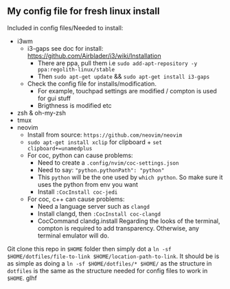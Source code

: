 ## My config file for fresh linux install

Included in config files/Needed to install:
- i3wm
    - i3-gaps see doc for install: https://github.com/Airblader/i3/wiki/Installation
        - There are ppa, pull them i.e `sudo add-apt-repository -y ppa:regolith-linux/stable`
        - Then `sudo apt-get update` && `sudo apt-get install i3-gaps`
    - Check the config file for installs/modification.
        - For example, touchpad settings are modified / compton is used for gui stuff
        - Brigthness is modified etc
- zsh & oh-my-zsh
- tmux
- neovim
    - Install from source: `https://github.com/neovim/neovim`
    - `sudo apt-get install xclip` for clipboard + `set clipboard+=unamedplus`
    - For coc, python can cause problems:
        - Need to create a `.config/nvim/coc-settings.json`
        - Need to say: `"python.pythonPath": "python"`
        - This `python` will be the one used by `which python`. So make sure it uses the python from env you want
        - Install `:CocInstall coc-jedi`
    - For coc, c++ can cause problems:
        - Need a language server such as `clangd`
        - Install clangd, then `:CocInstall coc-clangd`
        - CocCommand clandg.install
Regarding the looks of the terminal, compton is required to add transparency. Otherwise, any terminal emulator will do.

Git clone this repo in `$HOME` folder then simply dot a `ln -sf $HOME/dotfiles/file-to-link $HOME/location-path-to-link`.
It should be is as simple as doing a `ln -sf $HOME/dotfiles/* $HOME/` as the structure in `dotfiles` is the same as the structure needed for config files to work in `$HOME`.
glhf

